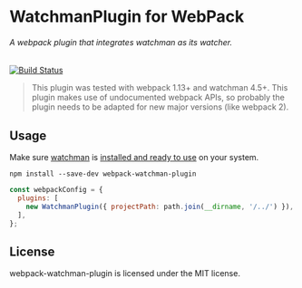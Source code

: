 # WatchmanPlugin for WebPack
###### A webpack plugin that integrates watchman as its watcher.

[![Build Status](https://travis-ci.org/researchgate/webpack-watchman-plugin.svg?branch=master)](https://travis-ci.org/researchgate/webpack-watchman-plugin)

> This plugin was tested with webpack 1.13+ and watchman 4.5+. This plugin makes use of undocumented webpack APIs, so probably the plugin needs
> to be adapted for new major versions (like webpack 2).

## Usage

Make sure [watchman][watchman] is [installed and ready to use][watchman-install] on your system.

`npm install --save-dev webpack-watchman-plugin`

```js
const webpackConfig = {
  plugins: [
    new WatchmanPlugin({ projectPath: path.join(__dirname, '/../') }),
  ],
};
```

## License

webpack-watchman-plugin is licensed under the MIT license.

[watchman]: https://facebook.github.io/watchman/
[watchman-install]: https://facebook.github.io/watchman/docs/install.html
